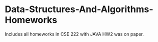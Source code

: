 # Data-Structures-And-Algorithms-Homeworks
Includes all homeworks in CSE 222 with JAVA
HW2 was on paper.
